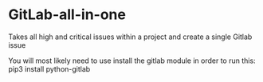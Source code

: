 # GitLab-all-in-one
Takes all high and critical issues within a project and create a single Gitlab issue 

You will most likely need to use install the gitlab module in order to run this: 
pip3 install python-gitlab 
